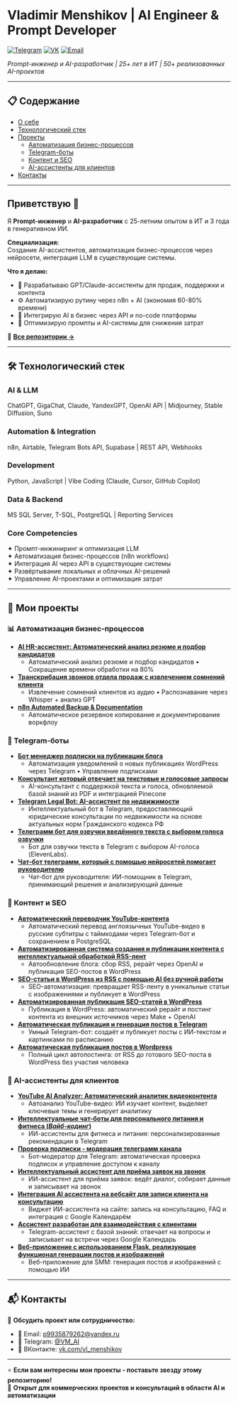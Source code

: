 # Vladimir Menshikov | AI Engineer & Prompt Developer

[![Telegram](https://img.shields.io/badge/Telegram-@VM__AI-blue?logo=telegram)](https://t.me/VM_AI)
[![VK](https://img.shields.io/badge/VK-vl__menshikov-blue?logo=vk)](https://vk.com/vl_menshikov)
[![Email](https://img.shields.io/badge/Email-Contact-red?logo=gmail)](mailto:p9935879262@yandex.ru)

*Prompt-инженер и AI-разработчик | 25+ лет в ИТ | 50+ реализованных AI-проектов*

--- 

## 📋 Содержание
- [О себе](#приветствую-)
- [Технологический стек](#-технологический-стек)
- [Проекты](#-мои-проекты)
  - [Автоматизация бизнес-процессов](#-автоматизация-бизнес-процессов)
  - [Telegram-боты](#-telegram-боты)
  - [Контент и SEO](#-контент-и-seo)
  - [AI-ассистенты для клиентов](#-ai-ассистенты-для-клиентов)
- [Контакты](#-контакты)

--- 

## Приветствую 👋

Я **Prompt-инженер** и **AI-разработчик** с 25-летним опытом в ИТ и 3 года в генеративном ИИ.

**Специализация:**  
Создание AI-ассистентов, автоматизация бизнес-процессов через нейросети, интеграция LLM в существующие системы.

**Что я делаю:**
- 🤖 Разрабатываю GPT/Claude-ассистенты для продаж, поддержки и контента
- ⚙️ Автоматизирую рутину через n8n + AI (экономия 60-80% времени)
- 🔗 Интегрирую AI в бизнес через API и no-code платформы
- 🎯 Оптимизирую промпты и AI-системы для снижения затрат

📂 [**Все репозитории →**](https://github.com/VladimirMenshikov?tab=repositories)

---

## 🛠 Технологический стек

### AI & LLM
ChatGPT, GigaChat, Claude, YandexGPT, OpenAI API | Midjourney, Stable Diffusion, Suno

### Automation & Integration
n8n, Airtable, Telegram Bots API, Supabase | REST API, Webhooks

### Development
Python, JavaScript | Vibe Coding (Claude, Cursor, GitHub Copilot)

### Data & Backend
MS SQL Server, T-SQL, PostgreSQL | Reporting Services

### Core Competencies
✦ Промпт-инжиниринг и оптимизация LLM  
✦ Автоматизация бизнес-процессов (n8n workflows)  
✦ Интеграция AI через API в существующие системы  
✦ Развёртывание локальных и облачных AI-решений  
✦ Управление AI-проектами и оптимизация затрат

---

## 🚀 Мои проекты

### 📊 Автоматизация бизнес-процессов
- [**AI HR-ассистент: Автоматический анализ резюме и подбор кандидатов**](https://github.com/VladimirMenshikov/AI-HR-Assistant/blob/main/README.md) 
  - Автоматический анализ резюме и подбор кандидатов • Сокращение времени обработки на 80%
- [**Транскрибация звонков отдела продаж с извлечением сомнений клиента**](https://github.com/VladimirMenshikov/Transcribing-sales-calls)
  - Извлечение сомнений клиентов из аудио • Распознавание через Whisper + анализ GPT
- [**n8n Automated Backup & Documentation**](https://github.com/VladimirMenshikov/n8n-Automated-Backup-Documentation/blob/main/README.md)
  - Автоматическое резервное копирование и документирование воркфлоу

### 🤖 Telegram-боты
- [**Бот менеджер подписки на публикации блога**](https://github.com/VladimirMenshikov/WordPress-Blog-Telegram-Bot/blob/main/README.md)
  - Автоматизация уведомлений о новых публикациях WordPress через Telegram • Управление подписками
- [**Консультант который отвечает на текстовые и голосовые запросы**](https://github.com/VladimirMenshikov/AI-Voice-Text-Consultant)
  - AI-консультант с поддержкой текста и голоса, обновляемой базой знаний из PDF и интеграцией Pinecone
- [**Telegram Legal Bot: AI-ассистент по недвижимости**](https://github.com/VladimirMenshikov/Telegram-Legal-Bot)
  - Интеллектуальный бот в Telegram, предоставляющий юридические консультации по недвижимости на основе актуальных норм Гражданского кодекса РФ
- [**Телеграмм бот для озвучки введённого текста с выбором голоса озвучки**](https://github.com/VladimirMenshikov/Telegram-bot-for-text-voicing)
  - Бот для озвучки текста в Telegram с выбором AI-голоса (ElevenLabs).
- [**Чат-бот телеграмм, который с помощью нейросетей помогает руководителю**](https://github.com/VladimirMenshikov/ChatBot-AI-Assistant-For-Manager)
  - Чат-бот для руководителя: ИИ-помощник в Telegram, принимающий решения и анализирующий данные

### 📝 Контент и SEO
- [**Автоматический переводчик YouTube-контента**](https://github.com/VladimirMenshikov/transcriptYouTube/blob/main/README.md)
  - Автоматический перевод англоязычных YouTube-видео в русские субтитры с таймкодами через Telegram-бот и сохранением в PostgreSQL
- [**Автоматизированная система создания и публикации контента с интеллектуальной обработкой RSS-лент**](https://github.com/VladimirMenshikov/ContentFlow_Factory/blob/main/README.md) 
  - Автообновление блога: сбор RSS, рерайт через OpenAI и публикация SEO-постов в WordPress
- [**SEO-статьи в WordPress из RSS с помощью AI без ручной работы**](https://github.com/VladimirMenshikov/RSS-to-WordPress-SEO-Article-Automation/blob/main/README.md) 
  - SEO-автоматизация: превращает RSS-ленту в уникальные статьи с изображениями и публикует в WordPress
- [**Автоматизированная публикация SEO-статей в WordPress**](https://github.com/VladimirMenshikov/Publish_Posts_To_Wordpress/blob/main/README.md)
  - Публикация в WordPress: автоматический рерайт и постинг контента из внешних источников через Make + OpenAI
- [**Автоматическая публикация и генерация постов в Telegram**](https://github.com/VladimirMenshikov/Smart-Telegram-Content-Bot)
  - Умный Telegram-бот: создаёт и публикует посты с ИИ-текстом и картинками по расписанию
- [**Автоматическая публикация постов в Wordpress**](https://github.com/VladimirMenshikov/Autoposting-WP)
  - Полный цикл автопостинга: от RSS до готового SEO-поста в WordPress без участия человека


### 💬 AI-ассистенты для клиентов
- [**YouTube AI Analyzer: Автоматический аналитик видеоконтента**](https://github.com/VladimirMenshikov/YouTube-AI-Analyzer-/blob/main/README.md)
  - Автоанализ YouTube-видео: ИИ изучает контент, выделяет ключевые темы и генерирует аналитику
- [**Интеллектуальные чат-боты для персонального питания и фитнеса (*Вайб-кодинг*)**](https://github.com/VladimirMenshikov/Fitness-and-Nutry-bots/blob/main/README.md)
  - ИИ-ассистенты для фитнеса и питания: персонализированные рекомендации в Telegram
- [**Проверка подписки - модерация телеграмм канала**](https://github.com/VladimirMenshikov/SubMod-AI-Moderation-Bot)
  - Бот-модератор для Telegram: автоматическая проверка подписок и управление доступом к каналу
- [**Интеллектуальный ассистент для приёма заявок на звонок**](https://github.com/VladimirMenshikov/Intelligent-assistant-for-accepting-applications)
  - ИИ-ассистент для приёма заявок: ведёт диалог, собирает данные и записывает на звонок
- [**Интеграция AI ассистента на вебсайт для записи клиента на консультацию**](https://github.com/VladimirMenshikov/Integrating-AI-assistant-into-a-website)
  - Виджет ИИ-ассистента на сайте: запись на консультацию, FAQ и интеграция с Google Календарём
- [**Ассистент разработан для взаимодействия с клиентами**](https://github.com/VladimirMenshikov/AI-Assistant-in-Telegram)
  - Telegram-ассистент с базой знаний: отвечает на вопросы и записывает на встречи через Google Календарь
- [**Веб-приложение с использованием Flask, реализующее функционал генерации постов и изображений**](https://github.com/VladimirMenshikov/WEB-APP-SMM-assistant)
  - Веб-приложение для SMM: генерация постов и изображений с помощью ИИ

---

## 📬 Контакты

💬 **Обсудить проект или сотрудничество:**

- 📧 Email: p9935879262@yandex.ru
- 📱 Telegram: [@VM_AI](https://t.me/VM_AI)
- 🔵 ВКонтакте: [vk.com/vl_menshikov](https://vk.com/vl_menshikov)

---

⭐ **Если вам интересны мои проекты - поставьте звезду этому репозиторию!**  
🤝 **Открыт для коммерческих проектов и консультаций в области AI и автоматизации**

